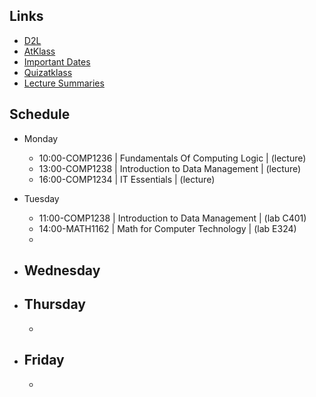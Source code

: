 ## Links
- [D2L](https://learn.georgebrown.ca)
- [AtKlass](https://app.atklass.com)
- [Important Dates](https://www.georgebrown.ca/current-students/important-dates?term=27246&category=131)
- [Quizatklass](https://app.quizatclass.com)
- [Lecture Summaries](comp1238.md)
## Schedule
- Monday
  - 10:00-COMP1236 | Fundamentals Of Computing Logic | (lecture)
  - 13:00-COMP1238 | Introduction to Data Management | (lecture)
  - 16:00-COMP1234 | IT Essentials | (lecture)
- Tuesday
  - 11:00-COMP1238 | Introduction to Data Management | (lab C401)
  - 14:00-MATH1162 | Math for Computer Technology | (lab E324)
  -
  
- Wednesday
  -
- Thursday
  -
  -
  
- Friday
  -
  -
